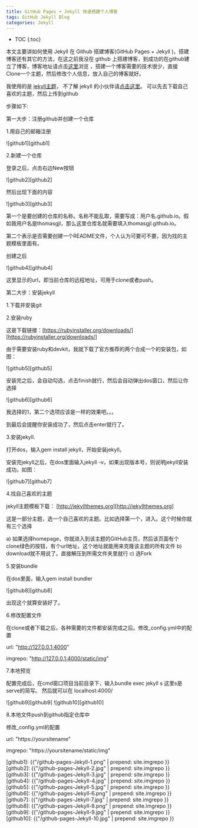 ```yaml
---
title: GitHub Pages + Jekyll 快速搭建个人博客
tags: GitHub Jekyll Blog
categories: Jekyll
---
```


* TOC
{:toc}

本文主要讲如何使用 Jekyll 在 Github 搭建博客(GitHub Pages + Jekyll )，搭建博客还有其它的方法，在这之前我没在 github 上搭建博客，到成功的在github建立了博客，博客地址请点击[这里][这里]浏览 ，搭建一个博客需要的技术很少，直接Clone一个主题，然后修改个人信息，放入自己的博客就好。

我使用的是 [jekyll主题][jekyll主题]， 不了解 jekyll 的小伙伴请[点击这里][点击这里]。 可以先去下载自己喜欢的主题，然后上传到github

步骤如下:

第一大步：注册github并创建一个仓库

1.用自己的邮箱注册

![github1][github1]

2.新建一个仓库

登录之后，点击右边New按钮

![github2][github2]

然后出现下面的内容

![github3][github3]

第一个是要创建的仓库的名称。名称不能乱取，需要写成：用户名.github.io。假如我用户名是thomasgjl，那么这里仓库名就需要填入thomasgjl.github.io。

第二个表示是否需要创建一个README文件，个人认为可要可不要，因为找的主题模板里面有。

创建之后

![github4][github4]

这里显示的url，即当前仓库的远程地址，可用于clone或者push。


第二大步：安装jekyll

1.下载并安装git

2.安装ruby

这是下载链接：[https://rubyinstaller.org/downloads/][https://rubyinstaller.org/downloads/]

由于需要安装ruby和devkit，我就下载了官方推荐的两个合成一个的安装包，如图：

![github5][github5]

安装完之后，会自动勾选，点击finish就行，然后会自动弹出dos窗口，然后让你选择

![github6][github6]

我选择的1，第二个选项应该是一样的效果吧。。。

到最后会提醒你安装成功了，然后点击enter就行了。

3.安装jekyll.

打开dos，输入gem install jekyll，开始安装jekyll。

安装完jekyll之后，在dos里面输入jekyll -v，如果出现版本号，则说明jekyll安装成功。如图：

![github7][github7]

4.找自己喜欢的主题

jekyll主题模板下载： [http://jekyllthemes.org][http://jekyllthemes.org]

这是一部分主题，选一个自己喜欢的主题。比如选择第一个，进入。这个时候你就有三个选择 

a) 如果选择homepage，你就进入到该主题的GitHub主页，然后该页面有个clone绿色的按钮，有个url地址，这个地址就能用来克隆该主题的所有文件 
b) download就不用说了。直接解压到所需文件夹里就行 
c) 选Fork

5.安装bundle

在dos里面，输入gem install bundler

![github8][github8]

出现这个就算安装好了。


6.修改配置文件

在clone或者下载之后，各种需要的文件都安装完成之后。修改_config.yml中的配置

url: "http://127.0.0.1:4000"

imgrepo: "http://127.0.0.1:4000/static/img"

7.本地预览

配置完成后，在cmd窗口项目当前目录下，输入bundle exec jekyll s  这里s是serve的简写。 然后就可以在 localhost:4000/

![github9][github9]
![github10][github10]

8.本地文件push到github指定仓库中

修改_config.yml的配置

url: "https://yoursitename"

imgrepo: "https://yoursitename/static/img"



[这里]: https://thomasgjl.github.io/blog
[jekyll主题]: http://jekyllthemes.org/
[点击这里]: https://jekyllrb.com/
[https://rubyinstaller.org/downloads/]: https://rubyinstaller.org/downloads/
[http://jekyllthemes.org]: http://jekyllthemes.org

[github1]: {{"/github-pages-Jekyll-1.png" | prepend: site.imgrepo }}
[github2]: {{"/github-pages-Jekyll-2.jpg" | prepend: site.imgrepo }}
[github3]: {{"/github-pages-Jekyll-3.jpg" | prepend: site.imgrepo }}
[github4]: {{"/github-pages-Jekyll-4.jpg" | prepend: site.imgrepo }}
[github5]: {{"/github-pages-Jekyll-5.jpg" | prepend: site.imgrepo }}
[github6]: {{"/github-pages-Jekyll-6.png" | prepend: site.imgrepo }}
[github7]: {{"/github-pages-Jekyll-7.jpg" | prepend: site.imgrepo }}
[github8]: {{"/github-pages-Jekyll-8.png" | prepend: site.imgrepo }}
[github9]: {{"/github-pages-Jekyll-9.jpg" | prepend: site.imgrepo }}
[github10]: {{"/github-pages-Jekyll-10.jpg" | prepend: site.imgrepo }}

